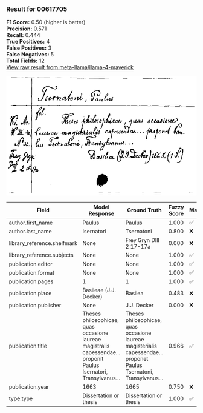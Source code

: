 ### Result for 00617705
**F1 Score:** 0.50 (higher is better)<br>**Precision:** 0.571<br>**Recall:** 0.444<br>**True Positives:** 4<br>**False Positives:** 3<br>**False Negatives:** 5<br>**Total Fields:** 12<br>[View raw result from meta-llama/llama-4-maverick](https://github.com/RISE-UNIBAS/humanities_data_benchmark/blob/main/results/2025-10-17/T0252/request_T0252_00617705.json)

<img src="https://github.com/RISE-UNIBAS/humanities_data_benchmark/blob/main/benchmarks/zettelkatalog/images/00617705.jpg?raw=true" alt="00617705" width="600px">

| Field | Model Response | Ground Truth | Fuzzy Score | Match |
|-------|----------------|--------------|-------------|-------|
| author.first_name | Paulus | Paulus | 1.000 | ✅ |
| author.last_name | Isernatori | Tsernatoni | 0.800 | ❌ |
| library_reference.shelfmark | None | Frey Gryn DIII 2 17-17a | 0.000 | ❌ |
| library_reference.subjects | None | None | 1.000 | ✅ |
| publication.editor | None | None | 1.000 | ✅ |
| publication.format | None | None | 1.000 | ✅ |
| publication.pages | 1 | 1 | 1.000 | ✅ |
| publication.place | Basileae (J.J. Decker) | Basilea | 0.483 | ❌ |
| publication.publisher | None | J.J. Decker | 0.000 | ❌ |
| publication.title | Theses philosophicae, quas occasione laureae magistralis capessendae... proponit Paulus Isernatori, Transylvanus... | Theses philosophicae, quas occasione laureae magisterialis capessendae... proponet Paulus Tsernatoni, Transylvanus... | 0.966 | ✅ |
| publication.year | 1663 | 1665 | 0.750 | ❌ |
| type.type | Dissertation or thesis | Dissertation or thesis | 1.000 | ✅ |
